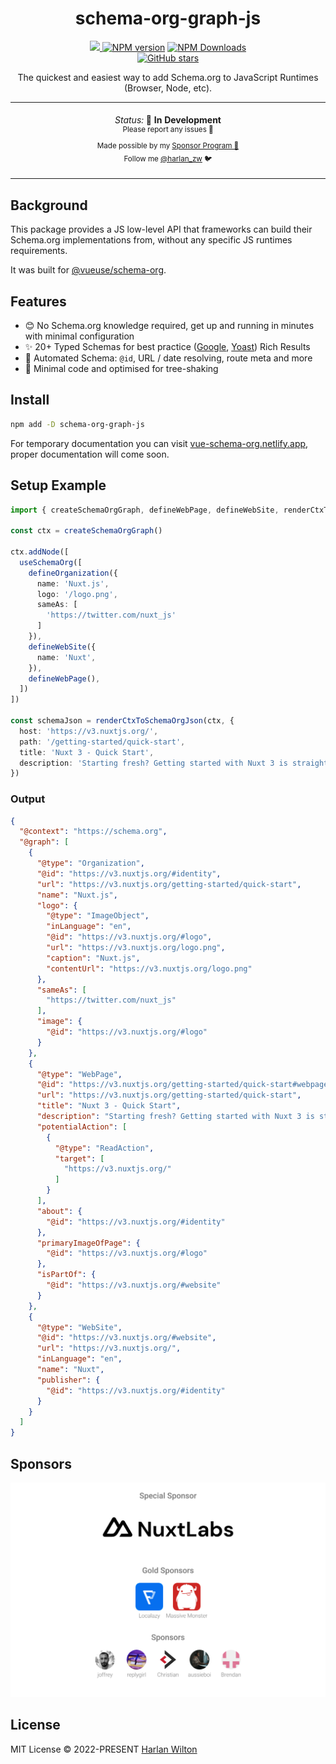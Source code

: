<h1 align='center'>schema-org-graph-js</h1>

<p align="center">
<a href='https://github.com/harlan-zw/schema-org-graph-js/actions/workflows/test.yml'>
<img src='https://github.com/harlan-zw/schema-org-graph-js/actions/workflows/test.yml/badge.svg' >
</a>
<a href="https://www.npmjs.com/package/schema-org-graph-js" target="__blank"><img src="https://img.shields.io/npm/v/schema-org-graph-js?color=2B90B6&label=" alt="NPM version"></a>
<a href="https://www.npmjs.com/package/schema-org-graph-js" target="__blank"><img alt="NPM Downloads" src="https://img.shields.io/npm/dm/schema-org-graph-js?color=349dbe&label="></a>
<br>
<a href="https://github.com/harlan-zw/schema-org-graph-js" target="__blank"><img alt="GitHub stars" src="https://img.shields.io/github/stars/harlan-zw/schema-org-graph-js?style=social"></a>
</p>

<p align="center">
The quickest and easiest way to add Schema.org to JavaScript Runtimes (Browser, Node, etc).
</p>

<p align="center">
<table>
<tbody>
<td align="center">
<img width="2000" height="0" /><br>
<i>Status:</i> <b>🔨 In Development</b> <br>
<sup> Please report any issues 🐛</sup><br>
<sub>Made possible by my <a href="https://github.com/sponsors/harlan-zw">Sponsor Program 💖</a><br> Follow me <a href="https://twitter.com/harlan_zw">@harlan_zw</a> 🐦</sub><br>
<img width="2000" height="0" />
</td>
</tbody>
</table>
</p>

## Background

This package provides a JS low-level API that frameworks can build their Schema.org implementations from, without any specific
JS runtimes requirements.

It was built for [@vueuse/schema-org](https://github.com/vueuse/schema-org).

## Features

- 😊 No Schema.org knowledge required, get up and running in minutes with minimal configuration
- ✨ 20+ Typed Schemas for best practice ([Google](https://developers.google.com/search/docs/advanced/structured-data/search-gallery), [Yoast](https://developer.yoast.com/features/schema/overview)) Rich Results
- 🧙 Automated Schema: `@id`, URL / date resolving, route meta and more
- 🌳 Minimal code and optimised for tree-shaking

## Install

```bash
npm add -D schema-org-graph-js
```

For temporary documentation you can visit [vue-schema-org.netlify.app](https://vue-schema-org.netlify.app/), proper documentation
will come soon.

## Setup Example

```ts
import { createSchemaOrgGraph, defineWebPage, defineWebSite, renderCtxToSchemaOrgJson } from 'schema-org-graph-js'

const ctx = createSchemaOrgGraph()

ctx.addNode([
  useSchemaOrg([
    defineOrganization({
      name: 'Nuxt.js',
      logo: '/logo.png',
      sameAs: [
        'https://twitter.com/nuxt_js'
      ]
    }),
    defineWebSite({
      name: 'Nuxt',
    }),
    defineWebPage(),
  ])
])

const schemaJson = renderCtxToSchemaOrgJson(ctx, {
  host: 'https://v3.nuxtjs.org/',
  path: '/getting-started/quick-start',
  title: 'Nuxt 3 - Quick Start',
  description: 'Starting fresh? Getting started with Nuxt 3 is straightforward!', 
})
```

### Output

```json
{
  "@context": "https://schema.org",
  "@graph": [
    {
      "@type": "Organization",
      "@id": "https://v3.nuxtjs.org/#identity",
      "url": "https://v3.nuxtjs.org/getting-started/quick-start",
      "name": "Nuxt.js",
      "logo": {
        "@type": "ImageObject",
        "inLanguage": "en",
        "@id": "https://v3.nuxtjs.org/#logo",
        "url": "https://v3.nuxtjs.org/logo.png",
        "caption": "Nuxt.js",
        "contentUrl": "https://v3.nuxtjs.org/logo.png"
      },
      "sameAs": [
        "https://twitter.com/nuxt_js"
      ],
      "image": {
        "@id": "https://v3.nuxtjs.org/#logo"
      }
    },
    {
      "@type": "WebPage",
      "@id": "https://v3.nuxtjs.org/getting-started/quick-start#webpage",
      "url": "https://v3.nuxtjs.org/getting-started/quick-start",
      "title": "Nuxt 3 - Quick Start",
      "description": "Starting fresh? Getting started with Nuxt 3 is straightforward!",
      "potentialAction": [
        {
          "@type": "ReadAction",
          "target": [
            "https://v3.nuxtjs.org/"
          ]
        }
      ],
      "about": {
        "@id": "https://v3.nuxtjs.org/#identity"
      },
      "primaryImageOfPage": {
        "@id": "https://v3.nuxtjs.org/#logo"
      },
      "isPartOf": {
        "@id": "https://v3.nuxtjs.org/#website"
      }
    },
    {
      "@type": "WebSite",
      "@id": "https://v3.nuxtjs.org/#website",
      "url": "https://v3.nuxtjs.org/",
      "inLanguage": "en",
      "name": "Nuxt",
      "publisher": {
        "@id": "https://v3.nuxtjs.org/#identity"
      }
    }
  ]
}
```


## Sponsors

<p align="center">
  <a href="https://raw.githubusercontent.com/harlan-zw/static/main/sponsors.svg">
    <img src='https://raw.githubusercontent.com/harlan-zw/static/main/sponsors.svg'/>
  </a>
</p>


## License

MIT License © 2022-PRESENT [Harlan Wilton](https://github.com/harlan-zw)

